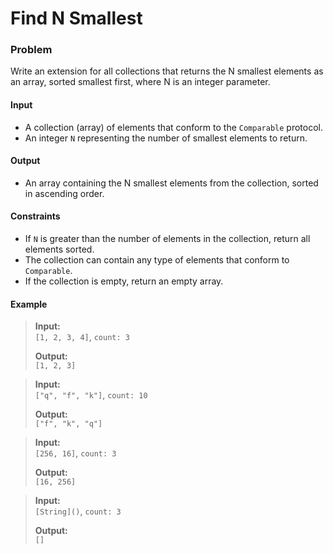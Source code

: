 # Find N Smallest

### Problem

Write an extension for all collections that returns the N smallest elements as an array, sorted smallest first, where N is an integer parameter.

#### Input

- A collection (array) of elements that conform to the `Comparable` protocol.
- An integer `N` representing the number of smallest elements to return.

#### Output

- An array containing the N smallest elements from the collection, sorted in ascending order.

#### Constraints

- If `N` is greater than the number of elements in the collection, return all elements sorted.
- The collection can contain any type of elements that conform to `Comparable`.
- If the collection is empty, return an empty array.

#### Example

> **Input:**  
> `[1, 2, 3, 4]`, `count: 3`
>
> **Output:**  
> `[1, 2, 3]`

> **Input:**  
> `["q", "f", "k"]`, `count: 10`
>
> **Output:**  
> `["f", "k", "q"]`

> **Input:**  
> `[256, 16]`, `count: 3`
>
> **Output:**  
> `[16, 256]`

> **Input:**  
> `[String]()`, `count: 3`
>
> **Output:**  
> `[]`
